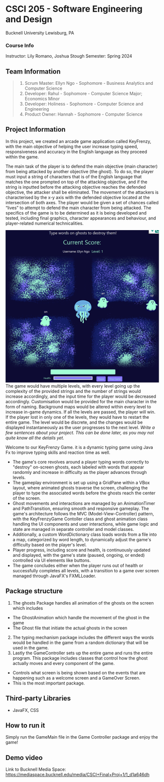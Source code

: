 # CSCI 205 - Software Engineering and Design
Bucknell University
Lewisburg, PA
### Course Info
Instructor: Lily Romano, Joshua Stough
Semester: Spring 2024
## Team Information
>1. Scrum Master: Ellyn Ngo - Sophomore - Business Analytics and Computer Science
>2. Developer: Rahul - Sophomore - Computer Science Major; Economics Minor
>3. Developer: Holiness - Sophomore - Computer Science and Engineering 
>4. Product Owner: Hannah - Sophomore - Computer Science


## Project Information
In this project, we created an arcade game application called KeyFrenzy, with the main objective of helping the user increase typing speed, responsiveness and accuracy in the English language as they proceed within the game. 

The main task of the player is to defend the main objective (main character) from being attacked by another objective (the ghost). To do so, the player must input a string of characters that is of the English language that matches the one prompted on top of the attacking objective, and if the string is inputted before the attacking objective reaches the defended objective, the attacker shall be eliminated. The movement of the attackers is characterised by the x-y axis with the defended objective located at the intersection of both axes. The player would be given a set of chances called “lives” to attempt to defend the main character from being attacked. The specifics of the game is to be determined as it is being developed and tested, including final graphics, character appearances and behaviour, and player-related numerical technicalities.

![alt text](src/main/resources/READMEPic.png)
The game would have multiple levels, with every level going up the complexity of the provided strings and the number of strings would increase accordingly, and the input time for the player would be decreased accordingly. Customisation would be provided for the main character in the form of naming. Background maps would be altered within every level to increase in-game dynamics. If all the levels are passed, the player will win. If the player lost in only one of the levels, they would have to restart the entire game. The level would be discrete, and the changes would be displayed instantaneously as the user progresses to the next level.
*Write a few sentences about your project. This can be done later, as you
may not quite know all the details yet.*

Welcome to our KeyFrenzy Game. it is a dynamic typing game using Java Fx to improve typing skills and reaction time as well.
* The game's core revolves around a player typing words correctly to "destroy" on-screen ghosts, each labeled with words that appear randomly and increase in difficulty as the player advances through levels. 
* The gameplay environment is set up using a GridPane within a VBox layout, where animated ghosts traverse the screen, challenging the player to type the associated words before the ghosts reach the center of the screen. 
* Ghost movements and interactions are managed by an AnimationTimer and PathTransition, ensuring smooth and responsive gameplay. The game's architecture follows the MVC (Model-View-Controller) pattern, with the KeyFrenzyGame Contoller class and ghost animation  class handling the UI components and user interactions, while game logic and state are managed in separate controller and model classes. 
* Additionally, a custom WordDictionary class loads words from a file into a map, categorized by word length, to dynamically adjust the game's difficulty based on the player's level. 
* Player progress, including score and health, is continuously updated and displayed, with the game's state (paused, ongoing, or ended) controlled via UI elements like buttons. 
* The game concludes either when the player runs out of health or successfully completes all levels, with a transition to a game over screen managed through JavaFX's FXMLLoader.


## Package structure
1. The ghosts Package handles all animation of the ghosts on the screen which includes 
* The GhostAnimation which handle the movement of the ghost in the game
* The Ghost file that initiate the actual ghosts in the screen
2. The typing mechanism package includes the different ways the words would be handled in the game from a random dictionary that will be used in the game. 
3. Lastly the GameController sets up the entire game and runs the entire program. This package includes classes that control how the ghost actually moves and every component of the game. 
* Controls what screen is being shown based on the events that are happening such as a welcome screen and a GameOver Screen.
* This is the most important package. 


## Third-party Libraries
* JavaFX, CSS

## How to run it
Simply run the GameMain file in the Game Controller package and enjoy the game!

## Demo video
Link to Bucknell Media Space:
https://mediaspace.bucknell.edu/media/CSCI+Final+Proj+1/1_d1a646dh